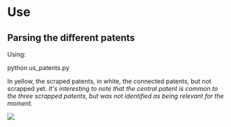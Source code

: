 # Use

## Parsing the different patents

Using:

 python us_patents.py

In yellow, the scraped patents, in white, the connected patents, but not scrapped yet. _It's interesting to note that the central patent is common to the three scrapped patents, but was not identified as being relevant for the moment._

![](graph.data.png)
